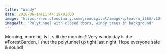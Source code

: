 ```yaml
---
title: "Windy"
date: 2018-06-14T11:44:19+01:00
image: "https://res.cloudinary.com/growdigital/image/upload/w_1280/v1544219901/polytunnel-42792331841.jpg"
imageAlt: "Polytunnel with closed doors, windy trees in background"
---
```


Morning, morning, is it still the morning? Very windy day in the #ForestGarden, I shut the polytunnel up tight last night. Hope everyone safe & sound!
